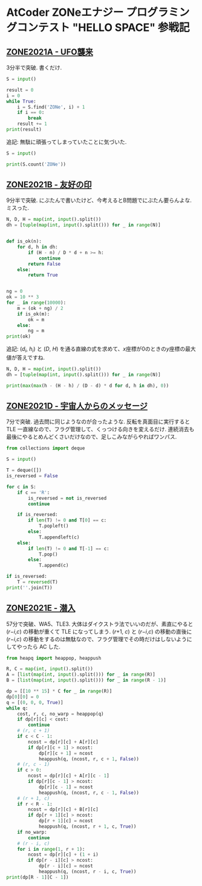 # AtCoder ZONeエナジー プログラミングコンテスト "HELLO SPACE" 参戦記

## [ZONE2021A - UFO襲来](https://atcoder.jp/contests/zone2021/tasks/zone2021_a)

3分半で突破. 書くだけ.

```python
S = input()

result = 0
i = 0
while True:
    i = S.find('ZONe', i) + 1
    if i == 0:
        break
    result += 1
print(result)
```

追記: 無駄に頑張ってしまっていたことに気づいた.

```python
S = input()

print(S.count('ZONe'))
```

## [ZONE2021B - 友好の印](https://atcoder.jp/contests/zone2021/tasks/zone2021_b)

9分半で突破. にぶたんで書いたけど、今考えるとB問題でにぶたん要らんよな. ミスった.

```python
N, D, H = map(int, input().split())
dh = [tuple(map(int, input().split())) for _ in range(N)]


def is_ok(n):
    for d, h in dh:
        if (H - n) / D * d + n >= h:
            continue
        return False
    else:
        return True


ng = 0
ok = 10 ** 3
for _ in range(10000):
    m = (ok + ng) / 2
    if is_ok(m):
        ok = m
    else:
        ng = m
print(ok)
```

追記: (*d<sub>i</sub>*, *h<sub>i</sub>*) と (*D*, *H*) を通る直線の式を求めて、*x*座標が0のときの*y*座標の最大値が答えですね.

```python
N, D, H = map(int, input().split())
dh = [tuple(map(int, input().split())) for _ in range(N)]

print(max(max(h - (H - h) / (D - d) * d for d, h in dh), 0))
```

## [ZONE2021D - 宇宙人からのメッセージ](https://atcoder.jp/contests/zone2021/tasks/zone2021_d)

7分で突破. 過去問に同じようなのが合ったような. 反転を真面目に実行すると TLE 一直線なので、フラグ管理して、くっつける向きを変えるだけ. 連続消去も最後にやるとめんどくさいだけなので、足しこみながらやればワンパス.

```python
from collections import deque

S = input()

T = deque([])
is_reversed = False

for c in S:
    if c == 'R':
        is_reversed = not is_reversed
        continue

    if is_reversed:
        if len(T) != 0 and T[0] == c:
            T.popleft()
        else:
            T.appendleft(c)
    else:
        if len(T) != 0 and T[-1] == c:
            T.pop()
        else:
            T.append(c)

if is_reversed:
    T = reversed(T)
print(''.join(T))
```

## [ZONE2021E - 潜入](https://atcoder.jp/contests/zone2021/tasks/zone2021_e)

57分で突破、WA5、TLE3. 大体はダイクストラ法でいいのだが、素直にやると (*r*−*i*,*c*) の移動が重くて TLE になってしまう. (*r*+1, *c*) と (*r*−*i*,*c*) の移動の直後に (*r*−*i*,*c*) の移動をするのは無駄なので、フラグ管理でその時だけはしないようにしてやったら AC した.

```python
from heapq import heappop, heappush

R, C = map(int, input().split())
A = [list(map(int, input().split())) for _ in range(R)]
B = [list(map(int, input().split())) for _ in range(R - 1)]

dp = [[10 ** 15] * C for _ in range(R)]
dp[0][0] = 0
q = [(0, 0, 0, True)]
while q:
    cost, r, c, no_warp = heappop(q)
    if dp[r][c] < cost:
        continue
    # (r, c + 1)
    if c < C - 1:
        ncost = dp[r][c] + A[r][c]
        if dp[r][c + 1] > ncost:
            dp[r][c + 1] = ncost
            heappush(q, (ncost, r, c + 1, False))
    # (r, c - 1)
    if c > 0:
        ncost = dp[r][c] + A[r][c - 1]
        if dp[r][c - 1] > ncost:
            dp[r][c - 1] = ncost
            heappush(q, (ncost, r, c - 1, False))
    # (r + 1, c)
    if r < R - 1:
        ncost = dp[r][c] + B[r][c]
        if dp[r + 1][c] > ncost:
            dp[r + 1][c] = ncost
            heappush(q, (ncost, r + 1, c, True))
    if no_warp:
        continue
    # (r - i, c)
    for i in range(1, r + 1):
        ncost = dp[r][c] + (1 + i)
        if dp[r - i][c] > ncost:
            dp[r - i][c] = ncost
            heappush(q, (ncost, r - i, c, True))
print(dp[R - 1][C - 1])
```

